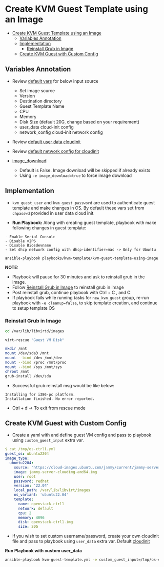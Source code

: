 # Create KVM Guest Template using an Image

- [Create KVM Guest Template using an Image](#create-kvm-guest-template-using-an-image)
  - [Variables Annotation](#variables-annotation)
  - [Implementation](#implementation)
    - [Reinstall Grub in Image](#reinstall-grub-in-image)
  - [Create KVM Guest with Custom Config](#create-kvm-guest-with-custom-config)


## Variables Annotation
- Review [default vars](./defaults/main.yml) for below input source
    - Set image source
    - Version
    - Destination directory
    - Guest Template Name
    - CPU
    - Memory
    - Disk Size (default 20G, change based on your requirement)
    - user_data cloud-init config
    - network_config cloud-init network config
- Review [default user data cloudinit](./files/cloud-init/user-data.yml)
- Review [default network config for cloudinit](./files/cloud-init/network-config.yml)

- [image_download](./defaults/main.yml)
    - Default is False. Image download will be skipped if already exists
    - Using `-e image_download=true` to force image download

## Implementation

- `kvm_guest_user` and `kvm_guest_password` are used to authenticate guest template and make changes in OS. By default these vars set from `chpasswd` provided in user data cloud init.

- **Run Playbook:** Along with creating guest template, playbook with make following changes in guest template:

```
- Enable Serial Console
- Disable vIP6
- Disable Biosdevname
- Set dhcp network config with dhcp-identifier=mac -> Only for Ubuntu
```

```bash
ansible-playbook playbooks/kvm-template/kvm-guest-template-using-image.yml
```

**NOTE:** 
- Playbook will pause for 30 minutes and ask to reinstall grub in the image.
- Follow [Reinstall Grub in Image](#reinstall-grub-in-image) to reinstall grub in image
- Post reinstall grub, continue playbook with Ctrl + C , and C
- If playbook fails while running tasks for `new_kvm_guest` group, re-run playbook with `-e cleanup=false`, to skip template creation, and continue to setup template OS

### Reinstall Grub in Image
```bash
cd /var/lib/libvirtd/images

virt-rescue "Guest VM Disk"

mkdir /mnt
mount /dev/sda3 /mnt
mount --bind /dev /mnt/dev
mount --bind /proc /mnt/proc
mount --bind /sys /mnt/sys
chroot /mnt
grub-install /dev/sda
```

* Successful grub reinstall msg would be like below:
```
Installing for i386-pc platform.
Installation finished. No error reported.
```

* Ctrl + d -> To exit from rescue mode


## Create KVM Guest with Custom Config

- Create a yaml with and define guest VM config and pass to playbook using `custom_guest_input` extra var.

```yaml
$ cat /tmp/os-ctrl1.yml
guest_os: ubuntu2204
image_type:
  ubuntu2204:
    source: "https://cloud-images.ubuntu.com/jammy/current/jammy-server-cloudimg-amd64.img"
    image: jammy-server-cloudimg-amd64.img
    user: root
    password: redhat
    version: '22.04'
    local_path: /var/lib/libvirt/images
    os_variant: 'ubuntu22.04'
    template:
      name: openstack-ctrl1
      network: default
      cpu: 2
      memory: 4096
      disk: openstack-ctrl1.img
      size: 20G
```
- If you wish to set custom username/password, create your own cloudinit file and pass to playbook using `user_data` extra var. Default [cloudinit](./files/cloud-init/user-data.yml)

**Run Playbook with custom user_data**
```bash
ansible-playbook kvm-guest-template.yml -e custom_guest_input=/tmp/os-ctrl1.yml [-e user_data=/tmp/user-data.yml]
```
